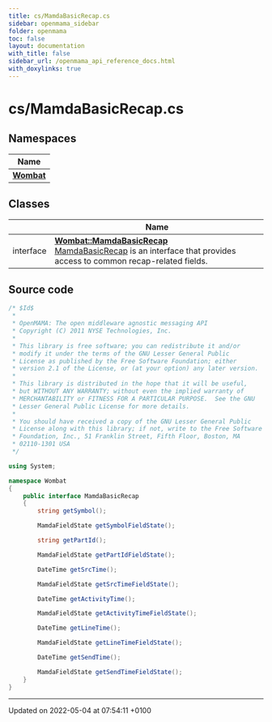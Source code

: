 ```yaml
---
title: cs/MamdaBasicRecap.cs
sidebar: openmama_sidebar
folder: openmama
toc: false
layout: documentation
with_title: false
sidebar_url: /openmama_api_reference_docs.html
with_doxylinks: true
---
```


# cs/MamdaBasicRecap.cs



## Namespaces

| Name           |
| -------------- |
| **[Wombat](namespaceWombat.html)**  |

## Classes

|                | Name           |
| -------------- | -------------- |
| interface | **[Wombat::MamdaBasicRecap](interfaceWombat_1_1MamdaBasicRecap.html)** <br>[MamdaBasicRecap]() is an interface that provides access to common recap-related fields.  |




## Source code

```csharp
/* $Id$
 *
 * OpenMAMA: The open middleware agnostic messaging API
 * Copyright (C) 2011 NYSE Technologies, Inc.
 *
 * This library is free software; you can redistribute it and/or
 * modify it under the terms of the GNU Lesser General Public
 * License as published by the Free Software Foundation; either
 * version 2.1 of the License, or (at your option) any later version.
 *
 * This library is distributed in the hope that it will be useful,
 * but WITHOUT ANY WARRANTY; without even the implied warranty of
 * MERCHANTABILITY or FITNESS FOR A PARTICULAR PURPOSE.  See the GNU
 * Lesser General Public License for more details.
 *
 * You should have received a copy of the GNU Lesser General Public
 * License along with this library; if not, write to the Free Software
 * Foundation, Inc., 51 Franklin Street, Fifth Floor, Boston, MA
 * 02110-1301 USA
 */

using System;

namespace Wombat
{
    public interface MamdaBasicRecap
    {
        string getSymbol();

        MamdaFieldState getSymbolFieldState();

        string getPartId();

        MamdaFieldState getPartIdFieldState();

        DateTime getSrcTime();

        MamdaFieldState getSrcTimeFieldState();

        DateTime getActivityTime();

        MamdaFieldState getActivityTimeFieldState();

        DateTime getLineTime();

        MamdaFieldState getLineTimeFieldState();

        DateTime getSendTime();

        MamdaFieldState getSendTimeFieldState();
    }
}
```


-------------------------------

Updated on 2022-05-04 at 07:54:11 +0100
